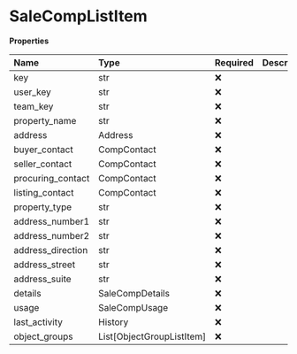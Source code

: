 # SaleCompListItem

**Properties**

| Name              | Type                      | Required | Description |
| :---------------- | :------------------------ | :------- | :---------- |
| key               | str                       | ❌       |             |
| user_key          | str                       | ❌       |             |
| team_key          | str                       | ❌       |             |
| property_name     | str                       | ❌       |             |
| address           | Address                   | ❌       |             |
| buyer_contact     | CompContact               | ❌       |             |
| seller_contact    | CompContact               | ❌       |             |
| procuring_contact | CompContact               | ❌       |             |
| listing_contact   | CompContact               | ❌       |             |
| property_type     | str                       | ❌       |             |
| address_number1   | str                       | ❌       |             |
| address_number2   | str                       | ❌       |             |
| address_direction | str                       | ❌       |             |
| address_street    | str                       | ❌       |             |
| address_suite     | str                       | ❌       |             |
| details           | SaleCompDetails           | ❌       |             |
| usage             | SaleCompUsage             | ❌       |             |
| last_activity     | History                   | ❌       |             |
| object_groups     | List[ObjectGroupListItem] | ❌       |             |

<!-- This file was generated by liblab | https://liblab.com/ -->
